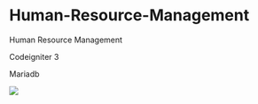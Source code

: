 # Human-Resource-Management
Human Resource Management

Codeigniter 3

Mariadb

<img src="http://firefuma.vn/files/doc/H11.png" />


